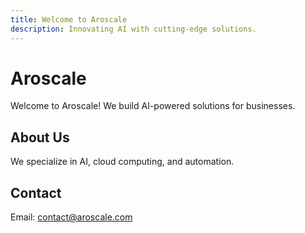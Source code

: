 ```yaml
---
title: Welcome to Aroscale
description: Innovating AI with cutting-edge solutions.
---
```

# Aroscale
Welcome to Aroscale! We build AI-powered solutions for businesses.

## About Us
We specialize in AI, cloud computing, and automation.

## Contact
Email: contact@aroscale.com
